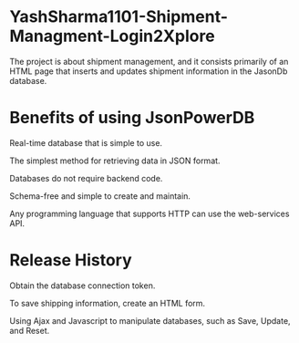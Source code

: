 # YashSharma1101-Shipment-Managment-Login2Xplore

The project is about shipment management, and it consists primarily of an HTML page that inserts and updates shipment information in the JasonDb database.

# Benefits of using JsonPowerDB

Real-time database that is simple to use.

The simplest method for retrieving data in JSON format.

Databases do not require backend code.

Schema-free and simple to create and maintain.

Any programming language that supports HTTP can use the web-services API.

# Release History
Obtain the database connection token.

To save shipping information, create an HTML form.

Using Ajax and Javascript to manipulate databases, such as Save, Update, and Reset.
